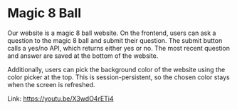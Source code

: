 # Magic 8 Ball

Our website is a magic 8 ball website. On the frontend, users can ask a question to the magic 8 ball and submit their question. The submit button calls a yes/no API, which returns either yes or no. The most recent question and answer are saved at the bottom of the website. 

Additionally, users can pick the background color of the website using the color picker at the top. This is session-persistent, so the chosen color stays when the screen is refreshed.

Link: https://youtu.be/X3wdO4rETi4
